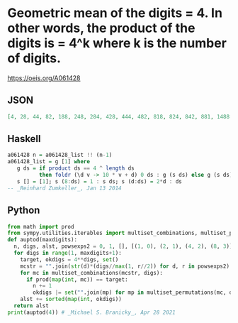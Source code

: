# Geometric mean of the digits \= 4\. In other words, the product of the digits is \= 4^k where k is the number of digits\.
https://oeis.org/A061428
## JSON
```JSON
[4, 28, 44, 82, 188, 248, 284, 428, 444, 482, 818, 824, 842, 881, 1488, 1848, 1884, 2288, 2448, 2484, 2828, 2844, 2882, 4188, 4248, 4284, 4428, 4444, 4482, 4818, 4824, 4842, 4881, 8148, 8184, 8228, 8244, 8282, 8418, 8424, 8442, 8481, 8814, 8822, 8841, 12888]
```
## Haskell
```Haskell
a061428 n = a061428_list !! (n-1)
a061428_list = g [1] where
   g ds = if product ds == 4 ^ length ds
          then foldr (\d v -> 10 * v + d) 0 ds : g (s ds) else g (s ds)
   s [] = [1]; s (8:ds) = 1 : s ds; s (d:ds) = 2*d : ds
-- _Reinhard Zumkeller_, Jan 13 2014
```
## Python
```Python
from math import prod
from sympy.utilities.iterables import multiset_combinations, multiset_permutations
def auptod(maxdigits):
  n, digs, alst, powsexps2 = 0, 1, [], [(1, 0), (2, 1), (4, 2), (8, 3)]
  for digs in range(1, maxdigits+1):
    target, okdigs = 4**digs, set()
    mcstr = "".join(str(d)*(digs//max(1, r//2)) for d, r in powsexps2)
    for mc in multiset_combinations(mcstr, digs):
      if prod(map(int, mc)) == target:
        n += 1
        okdigs |= set("".join(mp) for mp in multiset_permutations(mc, digs))
    alst += sorted(map(int, okdigs))
  return alst
print(auptod(4)) # _Michael S. Branicky_, Apr 28 2021
```
